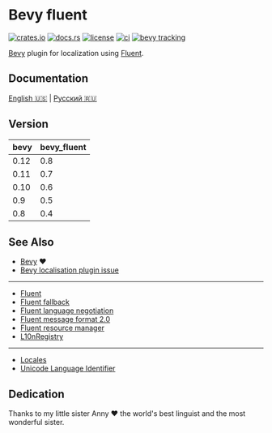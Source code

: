 # Bevy fluent

[![crates.io](https://img.shields.io/crates/v/bevy_fluent.svg)](https://crates.io/crates/bevy_fluent)
[![docs.rs](https://docs.rs/bevy_fluent/badge.svg)](https://docs.rs/bevy_fluent)
[![license](https://img.shields.io/crates/l/bevy_fluent)](#license)
[![ci](https://github.com/kgv/bevy_fluent/workflows/ci/badge.svg)](https://github.com/kgv/bevy_fluent/actions)
[![bevy tracking](https://img.shields.io/badge/bevy%20tracking-main-yellow)](https://github.com/bevyengine/bevy/blob/master/docs/plugins_guidelines.md#master-branch-tracking)

[Bevy][bevy] plugin for localization using [Fluent][fluent].

## Documentation

[English 🇺🇸](doc/en-US.md) | [Русский 🇷🇺](doc/ru-RU.md)

## Version

| bevy | bevy_fluent |
|------|-------------|
| 0.12 | 0.8         |
| 0.11 | 0.7         |
| 0.10 | 0.6         |
| 0.9  | 0.5         |
| 0.8  | 0.4         |

## See Also

- [Bevy][bevy] ❤️
- [Bevy localisation plugin issue][bevy-localisation-plugin-issue]

***

- [Fluent][fluent]
- [Fluent fallback][fluent-fallback]
- [Fluent language negotiation][fluent-langneg]
- [Fluent message format 2.0][fluent-message-format-2.0]
- [Fluent resource manager][fluent-resmgr]
- [L10nRegistry][l10nregistry]

***

- [Locales](https://github.com/unicode-org/cldr-json/blob/master/cldr-json/cldr-core/availableLocales.json)
- [Unicode Language Identifier][unicode-language-identifier]

## Dedication

Thanks to my little sister Anny ❤️ the world's best linguist and the most
wonderful sister.

[bevy]: https://github.com/bevyengine/bevy
[bevy-localisation-plugin-issue]: https://github.com/bevyengine/bevy/issues/461
[fluent]: https://github.com/projectfluent/fluent-rs
[fluent-fallback]: https://github.com/projectfluent/fluent-rs/tree/master/fluent-fallback
[fluent-langneg]: https://github.com/projectfluent/fluent-langneg-rs
[fluent-message-format-2.0]: https://github.com/zbraniecki/message-format-2.0-rs
[fluent-resmgr]: https://github.com/projectfluent/fluent-rs/tree/master/fluent-resmgr
[l10nregistry]: https://github.com/zbraniecki/l10nregistry-rs
[unicode-language-identifier]: http://unicode.org/reports/tr35/#Unicode_language_identifier

[unic-locale]: https://docs.rs/unic-locale/0.9.0/unic_locale/index.html
[language-tags]: https://www.w3.org/International/questions/qa-choosing-language-tags.ru
[language-subtag-lookup]: https://r12a.github.io/app-subtags
[iana-language-subtag-registry]: http://www.iana.org/assignments/language-subtag-registry
